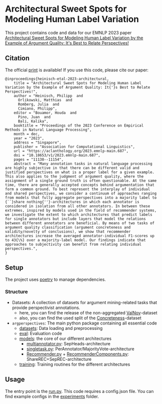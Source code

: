 # Architectural Sweet Spots for Modeling Human Label Variation

This project contains code and data for our EMNLP 2023 paper [Architectural Sweet Spots for Modeling Human Label Variation by the Example of Argument Quality: It's Best to Relate Perspectives!](https://aclanthology.org/2023.emnlp-main.687/) 

## Citation

The official [print](https://aclanthology.org/2023.emnlp-main.687/) is available! If you use this code, please cite our paper:

```
@inproceedings{heinisch-etal-2023-architectural,
    title = "Architectural Sweet Spots for Modeling Human Label Variation by the Example of Argument Quality: It{'}s Best to Relate Perspectives!",
    author = "Heinisch, Philipp  and
      Orlikowski, Matthias  and
      Romberg, Julia  and
      Cimiano, Philipp",
    editor = "Bouamor, Houda  and
      Pino, Juan  and
      Bali, Kalika",
    booktitle = "Proceedings of the 2023 Conference on Empirical Methods in Natural Language Processing",
    month = dec,
    year = "2023",
    address = "Singapore",
    publisher = "Association for Computational Linguistics",
    url = "https://aclanthology.org/2023.emnlp-main.687",
    doi = "10.18653/v1/2023.emnlp-main.687",
    pages = "11138--11154",
    abstract = "Many annotation tasks in natural language processing are highly subjective in that there can be different valid and justified perspectives on what is a proper label for a given example. This also applies to the judgment of argument quality, where the assignment of a single ground truth is often questionable. At the same time, there are generally accepted concepts behind argumentation that form a common ground. To best represent the interplay of individual and shared perspectives, we consider a continuum of approaches ranging from models that fully aggregate perspectives into a majority label to {``}share nothing{''}-architectures in which each annotator is considered in isolation from all other annotators. In between these extremes, inspired by models used in the field of recommender systems, we investigate the extent to which architectures that predict labels for single annotators but include layers that model the relations between different annotators are beneficial. By means of two tasks of argument quality classification (argument concreteness and validity/novelty of conclusions), we show that recommender architectures increase the averaged annotator-individual F1-scores up to 43{\%} over a majority-label model. Our findings indicate that approaches to subjectivity can benefit from relating individual perspectives.",
}
```

## Setup

The project uses [poetry](https://python-poetry.org/docs/) to manage dependencies.

### Structure

- Datasets: A collection of datasets for argument mining-related tasks that provide perspectivist annotations.
  - here, you can find the release of the non-aggregated [ValNov](https://phhei.github.io/ArgsValidNovel/)-dataset
  - also, you can find the used split of the [Concreteness](https://aclanthology.org/2022.argmining-1.11/)-dataset
- ``argperspectives``: The main python package containing all essential code
  - [datasets](argperspectives%2Fdatasets): Data loading and preprocessing
  - [eval](argperspectives%2Feval): Evaluation code
  - [models](argperspectives%2Fmodels): the core of our different architectures
    - [multiannotator.py](argperspectives%2Fmodels%2Fmultiannotator.py): SepHeads-architecture
    - [singletask.py](argperspectives%2Fmodels%2Fsingletask.py): PerAnnotator/MajorityVote-architecture
    - [Recommender.py](argperspectives%2Fmodels%2FRecommender.py) + [RecommenderComponents.py](argperspectives%2Fmodels%2FRecommenderComponents.py): ShareREC+SepREC-architecture
  - [training](argperspectives%2Ftraining): Training routines for the different architectures

## Usage

The entry point is the [run.py](argperspectives%2Frun.py). This code requires a config.json file. You can find example configs in the [experiments](experiments) folder.
